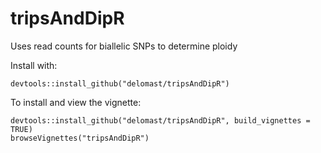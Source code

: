 # tripsAndDipR
Uses read counts for biallelic SNPs to determine ploidy

Install with:  
```
devtools::install_github("delomast/tripsAndDipR")
```

To install and view the vignette:
```
devtools::install_github("delomast/tripsAndDipR", build_vignettes = TRUE)
browseVignettes("tripsAndDipR")
```
